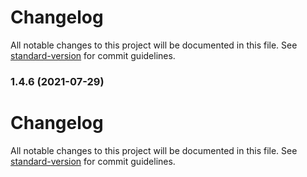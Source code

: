 # Changelog

All notable changes to this project will be documented in this file. See [standard-version](https://github.com/conventional-changelog/standard-version) for commit guidelines.

### 1.4.6 (2021-07-29)

# Changelog

All notable changes to this project will be documented in this file. See [standard-version](https://github.com/conventional-changelog/standard-version) for commit guidelines.
